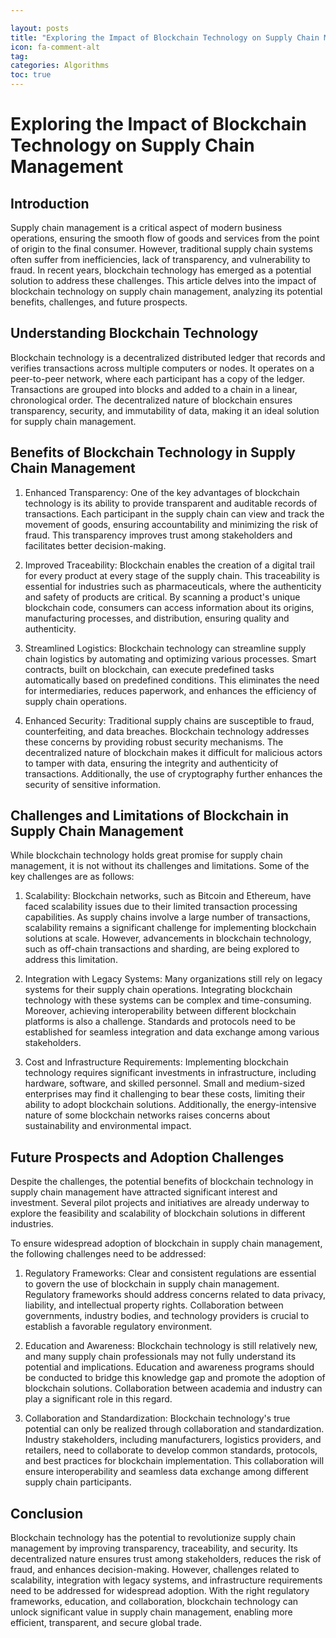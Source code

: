 ```yaml
---

layout: posts
title: "Exploring the Impact of Blockchain Technology on Supply Chain Management"
icon: fa-comment-alt
tag:      
categories: Algorithms
toc: true
---
```




# Exploring the Impact of Blockchain Technology on Supply Chain Management

## Introduction

Supply chain management is a critical aspect of modern business operations, ensuring the smooth flow of goods and services from the point of origin to the final consumer. However, traditional supply chain systems often suffer from inefficiencies, lack of transparency, and vulnerability to fraud. In recent years, blockchain technology has emerged as a potential solution to address these challenges. This article delves into the impact of blockchain technology on supply chain management, analyzing its potential benefits, challenges, and future prospects.

## Understanding Blockchain Technology

Blockchain technology is a decentralized distributed ledger that records and verifies transactions across multiple computers or nodes. It operates on a peer-to-peer network, where each participant has a copy of the ledger. Transactions are grouped into blocks and added to a chain in a linear, chronological order. The decentralized nature of blockchain ensures transparency, security, and immutability of data, making it an ideal solution for supply chain management.

## Benefits of Blockchain Technology in Supply Chain Management

1. Enhanced Transparency: One of the key advantages of blockchain technology is its ability to provide transparent and auditable records of transactions. Each participant in the supply chain can view and track the movement of goods, ensuring accountability and minimizing the risk of fraud. This transparency improves trust among stakeholders and facilitates better decision-making.

2. Improved Traceability: Blockchain enables the creation of a digital trail for every product at every stage of the supply chain. This traceability is essential for industries such as pharmaceuticals, where the authenticity and safety of products are critical. By scanning a product's unique blockchain code, consumers can access information about its origins, manufacturing processes, and distribution, ensuring quality and authenticity.

3. Streamlined Logistics: Blockchain technology can streamline supply chain logistics by automating and optimizing various processes. Smart contracts, built on blockchain, can execute predefined tasks automatically based on predefined conditions. This eliminates the need for intermediaries, reduces paperwork, and enhances the efficiency of supply chain operations.

4. Enhanced Security: Traditional supply chains are susceptible to fraud, counterfeiting, and data breaches. Blockchain technology addresses these concerns by providing robust security mechanisms. The decentralized nature of blockchain makes it difficult for malicious actors to tamper with data, ensuring the integrity and authenticity of transactions. Additionally, the use of cryptography further enhances the security of sensitive information.

## Challenges and Limitations of Blockchain in Supply Chain Management

While blockchain technology holds great promise for supply chain management, it is not without its challenges and limitations. Some of the key challenges are as follows:

1. Scalability: Blockchain networks, such as Bitcoin and Ethereum, have faced scalability issues due to their limited transaction processing capabilities. As supply chains involve a large number of transactions, scalability remains a significant challenge for implementing blockchain solutions at scale. However, advancements in blockchain technology, such as off-chain transactions and sharding, are being explored to address this limitation.

2. Integration with Legacy Systems: Many organizations still rely on legacy systems for their supply chain operations. Integrating blockchain technology with these systems can be complex and time-consuming. Moreover, achieving interoperability between different blockchain platforms is also a challenge. Standards and protocols need to be established for seamless integration and data exchange among various stakeholders.

3. Cost and Infrastructure Requirements: Implementing blockchain technology requires significant investments in infrastructure, including hardware, software, and skilled personnel. Small and medium-sized enterprises may find it challenging to bear these costs, limiting their ability to adopt blockchain solutions. Additionally, the energy-intensive nature of some blockchain networks raises concerns about sustainability and environmental impact.

## Future Prospects and Adoption Challenges

Despite the challenges, the potential benefits of blockchain technology in supply chain management have attracted significant interest and investment. Several pilot projects and initiatives are already underway to explore the feasibility and scalability of blockchain solutions in different industries.

To ensure widespread adoption of blockchain in supply chain management, the following challenges need to be addressed:

1. Regulatory Frameworks: Clear and consistent regulations are essential to govern the use of blockchain in supply chain management. Regulatory frameworks should address concerns related to data privacy, liability, and intellectual property rights. Collaboration between governments, industry bodies, and technology providers is crucial to establish a favorable regulatory environment.

2. Education and Awareness: Blockchain technology is still relatively new, and many supply chain professionals may not fully understand its potential and implications. Education and awareness programs should be conducted to bridge this knowledge gap and promote the adoption of blockchain solutions. Collaboration between academia and industry can play a significant role in this regard.

3. Collaboration and Standardization: Blockchain technology's true potential can only be realized through collaboration and standardization. Industry stakeholders, including manufacturers, logistics providers, and retailers, need to collaborate to develop common standards, protocols, and best practices for blockchain implementation. This collaboration will ensure interoperability and seamless data exchange among different supply chain participants.

## Conclusion

Blockchain technology has the potential to revolutionize supply chain management by improving transparency, traceability, and security. Its decentralized nature ensures trust among stakeholders, reduces the risk of fraud, and enhances decision-making. However, challenges related to scalability, integration with legacy systems, and infrastructure requirements need to be addressed for widespread adoption. With the right regulatory frameworks, education, and collaboration, blockchain technology can unlock significant value in supply chain management, enabling more efficient, transparent, and secure global trade.